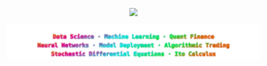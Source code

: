 
<p align="center">
  <img height="200"
       src="https://github-readme-stats.vercel.app/api/top-langs/?username=n00b0dyy
       &layout=compact
       &langs_count=8
       &count_private=true
       &bg_color=20,0d0d0d,210047,3b0066,7300a0,ff0077
       &title_color=00ffff
       &text_color=ff66ff
       &icon_color=00ffff
       &border_color=ff00ff
       &border_radius=8
       &hide=c,assembly,batchfile" />
</p>


<p align="center">
  <img src="https://raw.githubusercontent.com/n00b0dyy/n00b0dyy/main/neon-title2.svg?sanitize=true" alt="Cyberpunk Skills">
</p>


